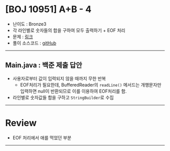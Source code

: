 # \[BOJ 10951] A+B - 4

- 난이도 : Bronze3
- 각 라인별로 숫자들의 합을 구하여 모두 출력하기 + EOF 처리
- 문제 : <a href="https://www.acmicpc.net/problem/10951" target="_blank">링크</a>
- 풀이 소스코드 :  <a href="src/Main.java" target="_blank">gitHub</a>

---  

## Main.java : 백준 제출 답안
- 사용자로부터 값이 입력되지 않을 때까지 무한 반복
  - EOF처리가 필요한데, BufferedReader의 `readLine()` 메서드는 개행문자만 입력하면 null이 반환되므로 이를 이용하여 EOF처리를 함.
- 라인별로 숫자값들 합을 구하고 `StringBuilder`로 수집

---

# Review
- EOF 처리에서 애를 먹었던 부분

---
